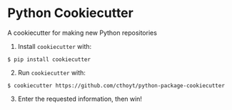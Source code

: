 # Python Cookiecutter

A cookiecutter for making new Python repositories

1. Install `cookiecutter` with:

```shell
$ pip install cookiecutter
```

2. Run `cookiecutter` with:

```shell
$ cookiecutter https://github.com/cthoyt/python-package-cookiecutter
```

3. Enter the requested information, then win!
